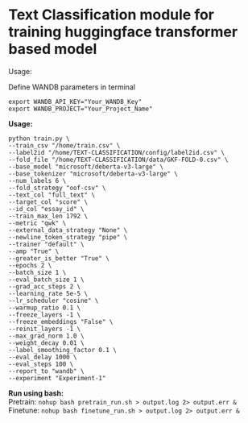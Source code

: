 # Text Classification module for training huggingface transformer based model  

Usage:  

Define WANDB parameters in terminal  

```
export WANDB_API_KEY="Your_WANDB_Key"
export WANDB_PROJECT="Your_Project_Name"
```

**Usage:**  

```
python train.py \
--train_csv "/home/train.csv" \
--label2id "/home/TEXT-CLASSIFICATION/config/label2id.csv" \
--fold_file "/home/TEXT-CLASSIFICATION/data/GKF-FOLD-0.csv" \
--base_model "microsoft/deberta-v3-large" \
--base_tokenizer "microsoft/deberta-v3-large" \
--num_labels 6 \
--fold_strategy "oof-csv" \
--text_col "full_text" \
--target_col "score" \
--id_col "essay_id" \
--train_max_len 1792 \
--metric "qwk" \
--external_data_strategy "None" \
--newline_token_strategy "pipe" \
--trainer "default" \
--amp "True" \
--greater_is_better "True" \
--epochs 2 \
--batch_size 1 \
--eval_batch_size 1 \
--grad_acc_steps 2 \
--learning_rate 5e-5 \
--lr_scheduler "cosine" \
--warmup_ratio 0.1 \
--freeze_layers -1 \
--freeze_embeddings "False" \
--reinit_layers -1 \
--max_grad_norm 1.0 \
--weight_decay 0.01 \
--label_smoothing_factor 0.1 \
--eval_delay 1000 \
--eval_steps 100 \
--report_to "wandb" \
--experiment "Experiment-1"
```

**Run using bash:**  
Pretrain: `nohup bash pretrain_run.sh > output.log 2> output.err &`  
Finetune: `nohup bash finetune_run.sh > output.log 2> output.err &`  
